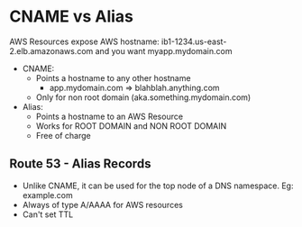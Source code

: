 # CNAME vs Alias
AWS Resources expose AWS hostname:
	ib1-1234.us-east-2.elb.amazonaws.com and you want myapp.mydomain.com
- CNAME: 
	- Points a hostname to any other hostname 
		- app.mydomain.com => blahblah.anything.com
	- Only for non root domain (aka.something.mydomain.com)
- Alias:
	- Points a hostname to an AWS Resource
	- Works for ROOT DOMAIN and NON ROOT DOMAIN
	- Free of charge

## Route 53 - Alias Records
- Unlike CNAME, it can be used for the top node of a DNS namespace. Eg: example.com
- Always of type A/AAAA for AWS resources
- Can't set TTL